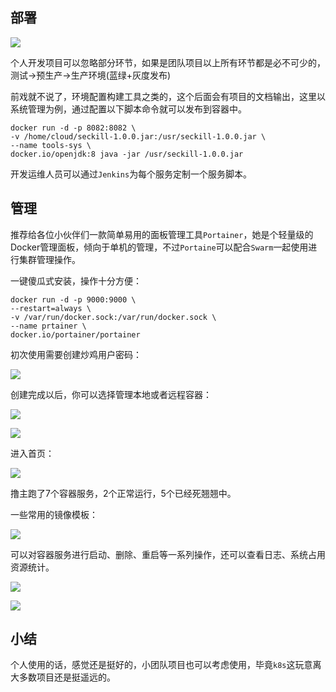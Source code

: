 
## 部署

![](https://blog.52itstyle.vip/usr/uploads/2020/06/4214616680.png)

个人开发项目可以忽略部分环节，如果是团队项目以上所有环节都是必不可少的，测试->预生产->生产环境(蓝绿+灰度发布)

前戏就不说了，环境配置构建工具之类的，这个后面会有项目的文档输出，这里以系统管理为例，通过配置以下脚本命令就可以发布到容器中。

```
docker run -d -p 8082:8082 \
-v /home/cloud/seckill-1.0.0.jar:/usr/seckill-1.0.0.jar \
--name tools-sys \
docker.io/openjdk:8 java -jar /usr/seckill-1.0.0.jar
```

开发运维人员可以通过`Jenkins`为每个服务定制一个服务脚本。

## 管理

推荐给各位小伙伴们一款简单易用的面板管理工具`Portainer`，她是个轻量级的Docker管理面板，倾向于单机的管理，不过`Portaine`可以配合`Swarm`一起使用进行集群管理操作。

一键傻瓜式安装，操作十分方便：

```
docker run -d -p 9000:9000 \
--restart=always \
-v /var/run/docker.sock:/var/run/docker.sock \
--name prtainer \
docker.io/portainer/portainer
```

初次使用需要创建炒鸡用户密码：

![](https://blog.52itstyle.vip/usr/uploads/2020/06/3217246499.png)

创建完成以后，你可以选择管理本地或者远程容器：

![](https://blog.52itstyle.vip/usr/uploads/2020/06/1867561690.png)

![](https://blog.52itstyle.vip/usr/uploads/2020/06/2688559361.png)

进入首页：

![](https://blog.52itstyle.vip/usr/uploads/2020/06/360901740.png)

撸主跑了7个容器服务，2个正常运行，5个已经死翘翘中。

一些常用的镜像模板：

![](https://blog.52itstyle.vip/usr/uploads/2020/06/3994821174.png)

可以对容器服务进行启动、删除、重启等一系列操作，还可以查看日志、系统占用资源统计。

![](https://blog.52itstyle.vip/usr/uploads/2020/06/1383452091.png)

![](https://blog.52itstyle.vip/usr/uploads/2020/06/639813519.png)


## 小结

个人使用的话，感觉还是挺好的，小团队项目也可以考虑使用，毕竟`k8s`这玩意离大多数项目还是挺遥远的。